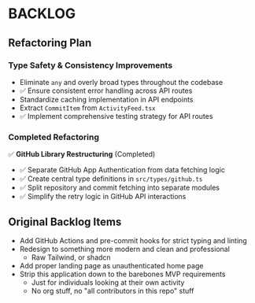 # BACKLOG

## Refactoring Plan

### Type Safety & Consistency Improvements
* Eliminate `any` and overly broad types throughout the codebase
* ✅ Ensure consistent error handling across API routes
* Standardize caching implementation in API endpoints
* Extract `CommitItem` from `ActivityFeed.tsx`
* ✅ Implement comprehensive testing strategy for API routes

### Completed Refactoring
✅ **GitHub Library Restructuring** (Completed)
* ✅ Separate GitHub App Authentication from data fetching logic
* ✅ Create central type definitions in `src/types/github.ts`
* ✅ Split repository and commit fetching into separate modules
* ✅ Simplify the retry logic in GitHub API interactions

## Original Backlog Items

* Add GitHub Actions and pre-commit hooks for strict typing and linting
* Redesign to something more modern and clean and professional
  * Raw Tailwind, or shadcn
* Add proper landing page as unauthenticated home page
* Strip this application down to the barebones MVP requirements
  * Just for individuals looking at their own activity
  * No org stuff, no "all contributors in this repo" stuff
